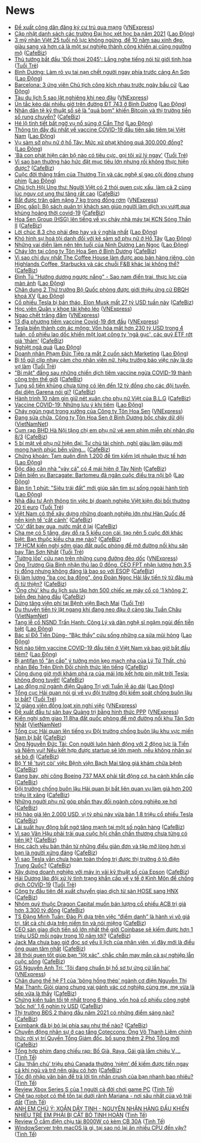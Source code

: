 # News

- [Đề xuất công dân đăng ký cư trú qua mạng](https://vnexpress.net/de-xuat-cong-dan-dang-ky-cu-tru-qua-mang-4244428.html) ([VNExpress](https://vnexpress.net))
- [Cập nhật danh sách các trường Đại học xét học bạ năm 2021](https://laodong.vn/giao-duc/cap-nhat-danh-sach-cac-truong-dai-hoc-xet-hoc-ba-nam-2021-886364.ldo) ([Lao Động](https://laodong.vn))
- [3 mỹ nhân Việt 25 tuổi nỗ lực không ngừng, để 10 năm sau xinh đẹp, giàu sang và hơn cả là một sự nghiệp thành công khiến ai cũng ngưỡng mộ](https://cafebiz.vn/3-my-nhan-viet-25-tuoi-no-luc-khong-ngung-de-10-nam-sau-xinh-dep-giau-sang-va-hon-ca-la-mot-su-nghiep-thanh-cong-khien-ai-cung-nguong-mo-20210306144634844.chn) ([CafeBiz](https://cafebiz.vn))
- [Thủ tướng bắt đầu 'Đối thoại 2045': Lắng nghe tiếng nói từ giới tinh hoa](https://tuoitre.vn/thu-tuong-bat-dau-doi-thoai-2045-lang-nghe-tieng-noi-tu-gioi-tinh-hoa-20210306151257947.htm) ([Tuổi Trẻ](https://tuoitre.vn))
- [Bình Dương: Làm rõ vụ tai nạn chết người ngay phía trước cảng An Sơn](https://laodong.vn/giao-thong/binh-duong-lam-ro-vu-tai-nan-chet-nguoi-ngay-phia-truoc-cang-an-son-886362.ldo) ([Lao Động](https://laodong.vn))
- [Barcelona: 3 ứng viên Chủ tịch công kích nhau trước ngày bầu cử](https://laodong.vn/bong-da-quoc-te/barcelona-3-ung-vien-chu-tich-cong-kich-nhau-truoc-ngay-bau-cu-886345.ldo) ([Lao Động](https://laodong.vn))
- [Tàu du lịch 5 sao lật nghiêng khi neo đậu](https://vnexpress.net/tau-du-lich-5-sao-lat-nghieng-khi-neo-dau-4244457.html) ([VNExpress](https://vnexpress.net))
- [Ùn tắc kéo dài nhiều giờ trên đường ĐT 743 ở Bình Dương](https://laodong.vn/xa-hoi/un-tac-keo-dai-nhieu-gio-tren-duong-dt-743-o-binh-duong-886349.ldo) ([Lao Động](https://laodong.vn))
- [Nhân dân tệ kỹ thuật số sẽ là "quả bom" khiến Bitcoin và thị trường tiền số rung chuyển?](https://cafebiz.vn/nhan-dan-te-ky-thuat-so-se-la-qua-bom-khien-bitcoin-va-thi-truong-tien-so-rung-chuyen-20210306133548083.chn) ([CafeBiz](https://cafebiz.vn))
- [Hé lộ tình tiết bất ngờ vụ nổ súng ở Cần Thơ](https://laodong.vn/phap-luat/he-lo-tinh-tiet-bat-ngo-vu-no-sung-o-can-tho-886341.ldo) ([Lao Động](https://laodong.vn))
- [Thông tin đầy đủ nhất về vaccine COVID-19 đầu tiên sắp tiêm tại Việt Nam](https://laodong.vn/video-thoi-su/thong-tin-day-du-nhat-ve-vaccine-covid-19-dau-tien-sap-tiem-tai-viet-nam-886258.ldo) ([Lao Động](https://laodong.vn))
- [Vụ sàm sỡ phụ nữ ở hồ Tây: Mức xử phạt không quá 300.000 đồng?](https://laodong.vn/video/vu-sam-so-phu-nu-o-ho-tay-muc-xu-phat-khong-qua-300000-dong-886331.ldo) ([Lao Động](https://laodong.vn))
- ['Bà con phát hiện cán bộ nào có tiêu cực, gọi tôi xử lý ngay'](https://tuoitre.vn/ba-con-phat-hien-can-bo-nao-co-tieu-cuc-goi-toi-xu-ly-ngay-2021030614514475.htm) ([Tuổi Trẻ](https://tuoitre.vn))
- [Vì sao bạn thường háo hức đặt mục tiêu lớn nhưng rồi không thực hiện được?](https://cafebiz.vn/vi-sao-ban-thuong-hao-huc-dat-muc-tieu-lon-nhung-roi-khong-thuc-hien-duoc-20210305165219535.chn) ([CafeBiz](https://cafebiz.vn))
- [Cuộc đời thăng trầm của Thương Tín và các nghệ sĩ gạo cội đóng chung phim](https://laodong.vn/photo/cuoc-doi-thang-tram-cua-thuong-tin-va-cac-nghe-si-gao-coi-dong-chung-phim-886288.ldo) ([Lao Động](https://laodong.vn))
- [Chủ tịch Hội Ung thư: Người Việt có 2 thói quen cực xấu, làm cả 2 cùng lúc nguy cơ ung thư tăng rất cao](https://cafebiz.vn/chu-tich-hoi-ung-thu-nguoi-viet-co-2-thoi-quen-cuc-xau-lam-ca-2-cung-luc-nguy-co-ung-thu-tang-rat-cao-20210306145932678.chn) ([CafeBiz](https://cafebiz.vn))
- [Bắt được trăn gấm nặng 7 kg trong đống rơm](https://vnexpress.net/bat-duoc-tran-gam-nang-7-kg-trong-dong-rom-4244395.html) ([VNExpress](https://vnexpress.net))
- [[Đọc gấp]: Bộ sách quản trị khách sạn giúp người làm dịch vụ vượt qua khủng hoảng thời covid-19](https://cafebiz.vn/doc-gap-bo-sach-quan-tri-khach-san-giup-nguoi-lam-dich-vu-vuot-qua-khung-hoang-thoi-covid-19-20210306144107982.chn) ([CafeBiz](https://cafebiz.vn))
- [Hoa Sen Group (HSG) lên tiếng về vụ cháy nhà máy tại KCN Sóng Thần II](https://cafebiz.vn/hoa-sen-group-hsg-len-tieng-ve-vu-chay-nha-may-tai-kcn-song-than-ii-20210306142434894.chn) ([CafeBiz](https://cafebiz.vn))
- [Lời chúc 8.3 cho phái đẹp hay và ý nghĩa nhất](https://laodong.vn/gia-dinh-hon-nhan/loi-chuc-83-cho-phai-dep-hay-va-y-nghia-nhat-886353.ldo) ([Lao Động](https://laodong.vn))
- [Khó hình sự hoá tội danh đối với kẻ sàm sỡ phụ nữ ở Hồ Tây](https://laodong.vn/phap-luat/kho-hinh-su-hoa-toi-danh-doi-voi-ke-sam-so-phu-nu-o-ho-tay-886321.ldo) ([Lao Động](https://laodong.vn))
- [Những vai diễn làm nên tên tuổi của Ninh Dương Lan Ngọc](https://laodong.vn/photo/nhung-vai-dien-lam-nen-ten-tuoi-cua-ninh-duong-lan-ngoc-885211.ldo) ([Lao Động](https://laodong.vn))
- [Cháy lớn tại công ty Tôn Hoa Sen ở Bình Dương](https://cafebiz.vn/chay-lon-tai-cong-ty-ton-hoa-sen-o-binh-duong-20210306141924683.chn) ([CafeBiz](https://cafebiz.vn))
- [Vì sao chỉ duy nhất The Coffee House làm được app bán hàng riêng, còn Highlands Coffee, Starbucks và các chuỗi F&B khác lại không thể?](https://cafebiz.vn/vi-sao-chi-duy-nhat-the-coffee-house-lam-duoc-app-ban-hang-rieng-con-highlands-coffee-starbucks-va-cac-chuoi-fb-khac-lai-khong-the-20210304182057122.chn) ([CafeBiz](https://cafebiz.vn))
- [Đình Tú &quot;Hướng dương ngược nắng&quot; - Sao nam điển trai, thực lực của màn ảnh](https://laodong.vn/photo/dinh-tu-huong-duong-nguoc-nang-sao-nam-dien-trai-thuc-luc-cua-man-anh-886280.ldo) ([Lao Động](https://laodong.vn))
- [Chân dung 2 Thứ trưởng Bộ Quốc phòng được giới thiệu ứng cử ĐBQH khoá XV](https://laodong.vn/thoi-su/chan-dung-2-thu-truong-bo-quoc-phong-duoc-gioi-thieu-ung-cu-dbqh-khoa-xv-886332.ldo) ([Lao Động](https://laodong.vn))
- [Cổ phiếu Tesla bị bán tháo, Elon Musk mất 27 tỷ USD tuần này](https://cafebiz.vn/co-phieu-tesla-bi-ban-thao-elon-musk-mat-27-ty-usd-tuan-nay-20210306112848161.chn) ([CafeBiz](https://cafebiz.vn))
- [Học viên Quân y khoe tài khéo léo](https://vnexpress.net/hoc-vien-quan-y-khoe-tai-kheo-leo-4244435.html) ([VNExpress](https://vnexpress.net))
- [Ngao chết trắng đầm](https://vnexpress.net/ngao-chet-trang-dam-4244400.html) ([VNExpress](https://vnexpress.net))
- [13 địa phương tiêm vaccine Covid-19 đợt đầu](https://vnexpress.net/13-dia-phuong-tiem-vaccine-covid-19-dot-dau-4244427.html) ([VNExpress](https://vnexpress.net))
- [Tesla biến thành cơn ác mộng: Vốn hóa mất hơn 230 tỷ USD trong 4 tuần, cổ phiếu lao dốc khiến một loạt công ty 'ngã gục', các quỹ ETF rớt giá 'thảm'](https://cafebiz.vn/tesla-bien-thanh-con-ac-mong-von-hoa-mat-hon-230-ty-usd-trong-4-tuan-co-phieu-lao-doc-khien-mot-loat-cong-ty-nga-guc-cac-quy-etf-rot-gia-tham-20210306112332271.chn) ([CafeBiz](https://cafebiz.vn))
- [Nghiệt ngã quá](https://laodong.vn/su-kien-binh-luan/nghiet-nga-qua-886285.ldo) ([Lao Động](https://laodong.vn))
- [Doanh nhân Phạm Đức Tiệp ra mắt 2 cuốn sách Marketing](https://laodong.vn/thong-tin-doanh-nghiep/doanh-nhan-pham-duc-tiep-ra-mat-2-cuon-sach-marketing-885651.ldo) ([Lao Động](https://laodong.vn))
- [Bị tố gửi clip nhạy cảm cho nhân viên nữ, hiệu trưởng bảo việc này là do vợ làm](https://tuoitre.vn/bi-to-gui-clip-nhay-cam-cho-nhan-vien-nu-hieu-truong-bao-viec-nay-la-do-vo-lam-20210306124155039.htm) ([Tuổi Trẻ](https://tuoitre.vn))
- ["Bí mật" đằng sau những chiến dịch tiêm vaccine ngừa COVID-19 thành công trên thế giới](https://cafebiz.vn/bi-mat-dang-sau-nhung-chien-dich-tiem-vaccine-ngua-covid-19-thanh-cong-tren-the-gioi-20210306133212337.chn) ([CafeBiz](https://cafebiz.vn))
- [Tung số tiền khủng chưa từng có lên đến 12 tỷ đồng cho các đội tuyển, đại diện Garena nói gì?](https://cafebiz.vn/tung-so-tien-khung-chua-tung-co-len-den-12-ty-dong-cho-cac-doi-tuyen-dai-dien-garena-noi-gi-20210306120533424.chn) ([CafeBiz](https://cafebiz.vn))
- [Hành trình 10 năm gìn giữ nét xuân cho phụ nữ Việt của B.L.G](https://cafebiz.vn/hanh-trinh-10-nam-gin-giu-net-xuan-cho-phu-nu-viet-cua-blg-20210306114000705.chn) ([CafeBiz](https://cafebiz.vn))
- [Vaccine COVID-19: Những lưu ý khi tiêm](https://laodong.vn/suc-khoe/vaccine-covid-19-nhung-luu-y-khi-tiem-886342.ldo) ([Lao Động](https://laodong.vn))
- [Cháy ngùn ngụt trong xưởng của Công ty Tôn Hoa Sen](https://vnexpress.net/chay-ngun-ngut-trong-xuong-cua-cong-ty-ton-hoa-sen-4244441.html) ([VNExpress](https://vnexpress.net))
- [Đang sửa chữa, Công ty Tôn Hoa Sen ở Bình Dương bốc cháy dữ dội](http://vietnamnet.vn/vn/thoi-su/dang-sua-chua-cong-ty-ton-hoa-sen-o-binh-duong-boc-chay-du-doi-717697.html) ([VietNamNet](https://vietnamnet.vn))
- [Cụm rạp BHD Hà Nội tặng chị em phụ nữ vé xem phim miễn phí nhân dịp 8/3](https://cafebiz.vn/cum-rap-bhd-ha-noi-tang-chi-em-phu-nu-ve-xem-phim-mien-phi-nhan-dip-8-3-20210306105328511.chn) ([CafeBiz](https://cafebiz.vn))
- [5 bí mật về phụ nữ hiện đại: Tự chủ tài chính, nghĩ giàu làm giàu mới mong hạnh phúc bền vững...](https://cafebiz.vn/5-bi-mat-ve-phu-nu-hien-dai-tu-chu-tai-chinh-nghi-giau-lam-giau-moi-mong-hanh-phuc-ben-vung-20210306120412019.chn) ([CafeBiz](https://cafebiz.vn))
- [Chứng khoán: Tạm quên đỉnh 1.200 để tìm kiếm lợi nhuận thực tế hơn](https://laodong.vn/kinh-te/chung-khoan-tam-quen-dinh-1200-de-tim-kiem-loi-nhuan-thuc-te-hon-886327.ldo) ([Lao Động](https://laodong.vn))
- [Độc đáo căn nhà "vảy cá" có 4 mái hiên ở Tây Ninh](https://cafebiz.vn/doc-dao-can-nha-vay-ca-co-4-mai-hien-o-tay-ninh-20210306093642629.chn) ([CafeBiz](https://cafebiz.vn))
- [Diễn biến vụ Barcagate: Bartomeu đã ngăn cuộc điều tra nội bộ](https://laodong.vn/bong-da-quoc-te/dien-bien-vu-barcagate-bartomeu-da-ngan-cuoc-dieu-tra-noi-bo-886322.ldo) ([Lao Động](https://laodong.vn))
- [Bản tin 1 phút: &quot;Siêu trái đất&quot; mới giúp săn tìm sự sống ngoài hành tinh](https://laodong.vn/video/ban-tin-1-phut-sieu-trai-dat-moi-giup-san-tim-su-song-ngoai-hanh-tinh-886298.ldo) ([Lao Động](https://laodong.vn))
- [Nhà đầu tư Anh thông tin việc bị doanh nghiệp Việt kiện đòi bồi thường 20 tỉ euro](https://tuoitre.vn/nha-dau-tu-anh-thong-tin-viec-bi-doanh-nghiep-viet-kien-doi-boi-thuong-20-ti-euro-20210306120723056.htm) ([Tuổi Trẻ](https://tuoitre.vn))
- [Việt Nam có thể xây dựng những doanh nghiệp lớn như Hàn Quốc để nền kinh tế 'cất cánh'](https://cafebiz.vn/viet-nam-co-the-xay-dung-nhung-doanh-nghiep-lon-nhu-han-quoc-de-nen-kinh-te-cat-canh-20210306121030362.chn) ([CafeBiz](https://cafebiz.vn))
- ['Cò' đất bay qua, nước mắt ở lại](https://cafebiz.vn/co-dat-bay-qua-nuoc-mat-o-lai-20210306120735288.chn) ([CafeBiz](https://cafebiz.vn))
- [Cha mẹ có 5 tầng, dạy dỗ ra 5 kiểu con cái, tạo nên 5 cuộc đời khác biệt: Bạn thuộc kiểu cha mẹ nào?](https://cafebiz.vn/cha-me-co-5-tang-day-do-ra-5-kieu-con-cai-tao-nen-5-cuoc-doi-khac-biet-ban-thuoc-kieu-cha-me-nao-20210305162400188.chn) ([CafeBiz](https://cafebiz.vn))
- [TP.HCM kiến nghị sớm giao đất quốc phòng để mở đường nối khu sân bay Tân Sơn Nhất](https://tuoitre.vn/tphcm-kien-nghi-som-giao-dat-quoc-phong-de-mo-duong-noi-khu-san-bay-tan-son-nhat-20210306105439084.htm) ([Tuổi Trẻ](https://tuoitre.vn))
- ['Tường lốp' cứu nạn trên những cung đường đèo dốc](https://vnexpress.net/tuong-lop-cuu-nan-tren-nhung-cung-duong-deo-doc-4243437.html) ([VNExpress](https://vnexpress.net))
- [Ông Trương Gia Bình nhận thù lao 0 đồng, CEO FPT nhận lương hơn 3,5 tỷ đồng nhưng không đáng là bao so với ESOP](https://cafebiz.vn/ong-truong-gia-binh-nhan-thu-lao-0-dong-ceo-fpt-nhan-luong-hon-35-ty-dong-nhung-khong-dang-la-bao-so-voi-esop-20210306113444311.chn) ([CafeBiz](https://cafebiz.vn))
- [Đi làm lương "ba cọc ba đồng", ông Đoàn Ngọc Hải lấy tiền tỷ từ đâu mà đi từ thiện?](https://cafebiz.vn/di-lam-luong-ba-coc-ba-dong-ong-doan-ngoc-hai-lay-tien-ty-tu-dau-ma-di-tu-thien-20210306113435942.chn) ([CafeBiz](https://cafebiz.vn))
- ['Ông chủ' khu du lịch sưu tập hơn 500 chiếc xe máy cổ có '1 không 2', biển đẹp hàng đầu](https://cafebiz.vn/ong-chu-khu-du-lich-suu-tap-hon-500-chiec-xe-may-co-co-1-khong-2-bien-dep-hang-dau-20210306113336357.chn) ([CafeBiz](https://cafebiz.vn))
- [Dừng tăng viện phí tại Bệnh viện Bạch Mai](https://tuoitre.vn/dung-tang-vien-phi-tai-benh-vien-bach-mai-20210306112240301.htm) ([Tuổi Trẻ](https://tuoitre.vn))
- [Du thuyền tiền tỷ lật ngang khi đang neo đậu ở cảng tàu Tuần Châu](http://vietnamnet.vn/vn/thoi-su/an-toan-giao-thong/du-thuyen-tien-ty-lat-ngang-khi-dang-neo-dau-o-cang-tau-tuan-chau-717663.html) ([VietNamNet](https://vietnamnet.vn))
- [Tang lễ cố NSND Trần Hạnh: Công Lý và dàn nghệ sĩ ngậm ngùi đến tiễn biệt](https://laodong.vn/video/tang-le-co-nsnd-tran-hanh-cong-ly-va-dan-nghe-si-ngam-ngui-den-tien-biet-886279.ldo) ([Lao Động](https://laodong.vn))
- [Bác sĩ Đỗ Tiến Dũng- “Bậc thầy” cứu sống những ca sửa mũi hỏng](https://laodong.vn/thong-tin-doanh-nghiep/bac-si-do-tien-dung-bac-thay-cuu-song-nhung-ca-sua-mui-hong-886266.ldo) ([Lao Động](https://laodong.vn))
- [Nơi nào tiêm vaccine COVID-19 đầu tiên ở Việt Nam và bao giờ bắt đầu tiêm?](https://laodong.vn/video-thoi-su/noi-nao-tiem-vaccine-covid-19-dau-tien-o-viet-nam-va-bao-gio-bat-dau-tiem-886214.ldo) ([Lao Động](https://laodong.vn))
- [Bị antifan tố "ăn cắp" ý tưởng món kẹo mạch nha của Lý Tử Thất, chủ nhân Bếp Trên Đỉnh Đồi chính thức lên tiếng](https://cafebiz.vn/bi-antifan-to-an-cap-y-tuong-mon-keo-mach-nha-cua-ly-tu-that-chu-nhan-bep-tren-dinh-doi-chinh-thuc-len-tieng-20210306091602999.chn) ([CafeBiz](https://cafebiz.vn))
- [Công dụng giờ mới khám phá ra của mái lợp kết hợp pin mặt trời Tesla: không đọng tuyết!](https://cafebiz.vn/cong-dung-gio-moi-kham-pha-ra-cua-mai-lop-ket-hop-pin-mat-troi-tesla-khong-dong-tuyet-20210306090103723.chn) ([CafeBiz](https://cafebiz.vn))
- [Lao động nữ ngành điện Quảng Trị với Tuần lễ áo dài](https://laodong.vn/photo/lao-dong-nu-nganh-dien-quang-tri-voi-tuan-le-ao-dai-886052.ldo) ([Lao Động](https://laodong.vn))
- [Tổng cục Hải quan nói gì về vụ đội trưởng đội kiểm soát chống buôn lậu bị bắt?](https://tuoitre.vn/tong-cuc-hai-quan-noi-gi-ve-vu-doi-truong-doi-kiem-soat-chong-buon-lau-bi-bat-20210306103805015.htm) ([Tuổi Trẻ](https://tuoitre.vn))
- [12 giảng viên đồng loạt xin nghỉ việc](https://vnexpress.net/12-giang-vien-dong-loat-xin-nghi-viec-4244275.html) ([VNExpress](https://vnexpress.net))
- [Đề xuất đầu tư sân bay Quảng trị bằng hình thức PPP](https://vnexpress.net/de-xuat-dau-tu-san-bay-quang-tri-bang-hinh-thuc-ppp-4244370.html) ([VNExpress](https://vnexpress.net))
- [Kiến nghị sớm giao 11,8ha đất quốc phòng để mở đường nối khu Tân Sơn Nhất](http://vietnamnet.vn/vn/thoi-su/an-toan-giao-thong/kien-nghi-som-giao-11-8ha-dat-quoc-phong-de-mo-duong-noi-khu-tan-son-nhat-717628.html) ([VietNamNet](https://vietnamnet.vn))
- [Tổng cục Hải quan lên tiếng vụ Đội trưởng chống buôn lậu khu vực miền Nam bị bắt](https://cafebiz.vn/tong-cuc-hai-quan-len-tieng-vu-doi-truong-chong-buon-lau-khu-vuc-mien-nam-bi-bat-20210306104507063.chn) ([CafeBiz](https://cafebiz.vn))
- [Ông Nguyễn Đức Tài: Con người luôn hành động với 2 động lực là Tiền và Niềm vui! Nếu kết hợp được startup sẽ lớn mạnh, nếu không nhân sự sẽ bỏ đi](https://cafebiz.vn/ong-nguyen-duc-tai-con-nguoi-luon-hanh-dong-voi-2-dong-luc-la-tien-va-niem-vui-neu-ket-hop-duoc-startup-se-lon-manh-neu-khong-nhan-su-se-bo-di-20210305162539535.chn) ([CafeBiz](https://cafebiz.vn))
- [Bộ Y tế 'tuýt còi' việc Bệnh viện Bạch Mai tăng giá khám chữa bệnh](https://cafebiz.vn/bo-y-te-tuyt-coi-viec-benh-vien-bach-mai-tang-gia-kham-chua-benh-2021030610434402.chn) ([CafeBiz](https://cafebiz.vn))
- [Đang bay, phi công Boeing 737 MAX phải tắt động cơ, hạ cánh khẩn cấp](https://cafebiz.vn/dang-bay-phi-cong-boeing-737-max-phai-tat-dong-co-ha-canh-khan-cap-20210306104157988.chn) ([CafeBiz](https://cafebiz.vn))
- [Đội trưởng chống buôn lậu Hải quan bị bắt liên quan vụ làm giả hơn 200 triệu lít xăng](https://cafebiz.vn/doi-truong-chong-buon-lau-hai-quan-bi-bat-lien-quan-vu-lam-gia-hon-200-trieu-lit-xang-20210306103905804.chn) ([CafeBiz](https://cafebiz.vn))
- [Những người phụ nữ góp phần thay đổi ngành công nghiệp xe hơi](https://cafebiz.vn/nhung-nguoiphu-nu-gop-phan-thay-doi-nganh-cong-nghiep-xe-hoi-2021030608585532.chn) ([CafeBiz](https://cafebiz.vn))
- [Hô hào giá lên 2.000 USD, vị tỷ phú này vừa bán 1,8 triệu cổ phiếu Tesla](https://cafebiz.vn/ho-hao-gia-len-2000-usd-vi-ty-phu-nay-vua-ban-18-trieu-co-phieu-tesla-20210306085006306.chn) ([CafeBiz](https://cafebiz.vn))
- [Lãi suất huy động bất ngờ tăng mạnh tại một số ngân hàng](https://cafebiz.vn/lai-suat-huy-dong-bat-ngo-tang-manh-tai-mot-so-ngan-hang-20210306101916016.chn) ([CafeBiz](https://cafebiz.vn))
- [Vì sao Văn Hậu phải trải qua cuộc hội chẩn chấn thương chưa từng có tiền lệ?](https://cafebiz.vn/vi-sao-van-hau-phai-trai-qua-cuoc-hoi-chan-chan-thuong-chua-tung-co-tien-le-20210306101805118.chn) ([CafeBiz](https://cafebiz.vn))
- [Học cách yêu bản thân từ những điều giản đơn và tập mở lòng hơn vì bạn là người xứng đáng](https://cafebiz.vn/hoc-cach-yeu-ban-than-tu-nhung-dieu-gian-don-va-tap-mo-long-hon-vi-ban-la-nguoi-xung-dang-2021030511024527.chn) ([CafeBiz](https://cafebiz.vn))
- [Vì sao Tesla vẫn chưa hoàn toàn thống trị được thị trường ô tô điện Trung Quốc?](https://cafebiz.vn/vi-sao-tesla-van-chua-hoan-toan-thong-tri-duoc-thi-truong-o-to-dien-trung-quoc-20210306085445118.chn) ([CafeBiz](https://cafebiz.vn))
- [Xây dựng doanh nghiệp với máy in vải kỹ thuật số của Epson](https://cafebiz.vn/xay-dung-doanh-nghiep-voi-may-in-vai-ky-thuat-so-cua-epson-20210305160429703.chn) ([CafeBiz](https://cafebiz.vn))
- [Hải Dương lập đội xử lý tình trạng khẩn cấp về y tế ở Kinh Môn để chống dịch COVID-19](https://tuoitre.vn/hai-duong-lap-doi-xu-ly-tinh-trang-khan-cap-ve-y-te-o-kinh-mon-de-chong-dich-covid-19-20210306093524029.htm) ([Tuổi Trẻ](https://tuoitre.vn))
- [Công ty đầu tiên đề xuất chuyển giao dịch từ sàn HOSE sang HNX](https://cafebiz.vn/cong-ty-dau-tien-de-xuat-chuyen-giao-dich-tu-san-hose-sang-hnx-20210306095350812.chn) ([CafeBiz](https://cafebiz.vn))
- [Nhóm quỹ thuộc Dragon Capital muốn bán lượng cổ phiếu ACB trị giá hơn 3.300 tỷ đồng](https://cafebiz.vn/nhom-quy-thuoc-dragon-capital-muon-ban-luong-co-phieu-acb-tri-gia-hon-3300-ty-dong-20210306093306238.chn) ([CafeBiz](https://cafebiz.vn))
- [TS Đặng Minh Tuấn: Đào Pi dựa trên việc “điểm danh” là hành vi vô giá trị, tất cả chỉ dựa trên niềm tin và nói miệng](https://cafebiz.vn/ts-dang-minh-tuan-dao-pi-dua-tren-viec-diem-danh-la-hanh-vi-vo-gia-tri-tat-ca-chi-dua-tren-niem-tin-va-noi-mieng-20210306075515749.chn) ([CafeBiz](https://cafebiz.vn))
- [CEO sàn giao dịch tiền số lớn nhất thế giới Coinbase sẽ kiếm được hơn 1 triệu USD mỗi ngày trong 10 năm tới?](https://cafebiz.vn/ceo-san-giao-dich-tien-so-lon-nhat-the-gioi-coinbase-se-kiem-duoc-hon-1-trieu-usd-moi-ngay-trong-10-nam-toi-20210306093949589.chn) ([CafeBiz](https://cafebiz.vn))
- [Jack Ma chưa bao giờ đọc sơ yếu lí lịch của nhân viên, vì đây mới là điều ông quan tâm nhất](https://cafebiz.vn/jack-ma-chua-bao-gio-doc-so-yeu-li-lich-cua-nhan-vien-vi-day-moi-la-dieu-ong-quan-tam-nhat-20210306085648541.chn) ([CafeBiz](https://cafebiz.vn))
- [38 thói quen tốt giúp bạn "lột xác", chắc chắn may mắn cả sự nghiệp lẫn cuộc sống](https://cafebiz.vn/38-thoi-quen-tot-giup-ban-lot-xac-chac-chan-may-man-ca-su-nghiep-lan-cuoc-song-20210302160706786.chn) ([CafeBiz](https://cafebiz.vn))
- [GS Nguyễn Anh Trí: 'Tôi đang chuẩn bị hồ sơ tự ứng cử lần hai'](https://vnexpress.net/gs-nguyen-anh-tri-toi-dang-chuan-bi-ho-so-tu-ung-cu-lan-hai-4243958.html) ([VNExpress](https://vnexpress.net))
- [Chân dung thế hệ F1 của 'bông hồng thép' ngành cơ điện Nguyễn Thị Mai Thanh: Giỏi giang chung vai gánh vác cơ nghiệp cùng mẹ, mẹ vừa là sếp vừa là thầy](https://cafebiz.vn/chan-dung-the-he-f1-cua-bong-hong-thep-nganh-co-dien-nguyen-thi-mai-thanh-gioi-giang-chung-vai-ganh-vac-co-nghiep-cung-me-me-vua-la-sep-vua-la-thay-20210304140233733.chn) ([CafeBiz](https://cafebiz.vn))
- [Chứng kiến tuần tồi tệ nhất trong 6 tháng, vốn hoá cổ phiếu công nghệ 'bốc hơi' 1,6 nghìn tỷ USD](https://cafebiz.vn/chung-kien-tuan-toi-te-nhat-trong-6-thang-von-hoa-co-phieu-cong-nghe-boc-hoi-16-nghin-ty-usd-20210306084728402.chn) ([CafeBiz](https://cafebiz.vn))
- [Thị trường BĐS 2 tháng đầu năm 2021 có những điểm sáng nào?](https://cafebiz.vn/thi-truong-bds-2-thang-dau-nam-2021-co-nhung-diem-sang-nao-20210306084204379.chn) ([CafeBiz](https://cafebiz.vn))
- [Eximbank đã bị bỏ lại phía sau như thế nào?](https://cafebiz.vn/eximbank-da-bi-bo-lai-phia-sau-nhu-the-nao-20210306083909827.chn) ([CafeBiz](https://cafebiz.vn))
- [Chuyển động nhân sự ở cao tầng Coteccons: Ông Võ Thanh Liêm chính thức rời vị trí Quyền Tổng Giám đốc, bổ sung thêm 2 Phó Tổng mới](https://cafebiz.vn/chuyen-dong-nhan-su-o-cao-tang-coteccons-ong-vo-thanh-liem-chinh-thuc-roi-vi-tri-quyen-tong-giam-doc-bo-sung-them-2-pho-tong-moi-20210305174851277.chn) ([CafeBiz](https://cafebiz.vn))
- [Tổng hợp phim đang chiếu rạp: Bố Già, Raya, Gái già lắm chiêu V,...](https://tinhte.vn/thread/tong-hop-phim-dang-chieu-rap-bo-gia-raya-gai-gia-lam-chieu-v.3288214/) ([Tinh Tế](https://tinhte.vn))
- [Câu ‘thần chú’ triệu phú Canada thường ‘niệm’ để kiếm được tiền ngay cả khi ngủ và trở nên giàu có hơn](https://cafebiz.vn/cau-than-chu-trieu-phu-canada-thuong-niem-de-kiem-duoc-tien-ngay-ca-khi-ngu-va-tro-nen-giau-co-hon-20210305172918755.chn) ([CafeBiz](https://cafebiz.vn))
- [Tốc độ nhập văn bản để trả lời tin nhắn crush của bạn nhanh bao nhiêu?](https://tinhte.vn/thread/toc-do-nhap-van-ban-de-tra-loi-tin-nhan-crush-cua-ban-nhanh-bao-nhieu.3287426/) ([Tinh Tế](https://tinhte.vn))
- [Review Xbox Series S của 1 người cả đời chơi game PC](https://tinhte.vn/thread/review-xbox-series-s-cua-1-nguoi-ca-doi-choi-game-pc.3287935/) ([Tinh Tế](https://tinhte.vn))
- [Chế tạo robot có thể tồn tại dưới rãnh Mariana - nơi sâu nhất của vỏ trái đất](https://tinhte.vn/thread/che-tao-robot-co-the-ton-tai-duoi-ranh-mariana-noi-sau-nhat-cua-vo-trai-dat.3287365/) ([Tinh Tế](https://tinhte.vn))
- [ANH EM CHÚ Ý: XOẮN DÂY TINH - NGUYÊN NHÂN HÀNG ĐẦU KHIẾN NHIỀU TRẺ EM PHẢI BỊ CẮT BỎ TINH HOÀN](https://tinhte.vn/thread/anh-em-chu-y-xoan-day-tinh-nguyen-nhan-hang-dau-khien-nhieu-tre-em-phai-bi-cat-bo-tinh-hoan.3288227/) ([Tinh Tế](https://tinhte.vn))
- [Review Ổ cắm điện chịu tải 8000W có kèm CB 30A](https://tinhte.vn/thread/review-o-cam-dien-chiu-tai-8000w-co-kem-cb-30a.3288365/) ([Tinh Tế](https://tinhte.vn))
- [WindowServer trên macOS là gì, tại sao nó lại ăn nhiều CPU đến vậy?](https://tinhte.vn/thread/windowserver-tren-macos-la-gi-tai-sao-no-lai-an-nhieu-cpu-den-vay.3287280/) ([Tinh Tế](https://tinhte.vn))
